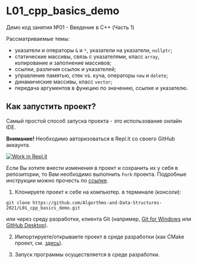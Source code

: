 # L01_cpp_basics_demo
Демо код занятия №01 - Введение в C++ (Часть 1)

Рассматриваемые темы:
- указатели и операторы `&` и `*`, указатели на указатели, `nullptr`;
- статические массивы, связь с указателями, класс `array`, копирование и заполнение массивов;
- ссылки, различия ссылок и указателей;
- управление памятью, стек vs. куча, операторы `new` и `delete`;
- динамические массивы, класс `vector`;
- передача аргументов в функцию по значению, ссылке и указателю.

## Как запустить проект?

Самый простой способ запуска проекта - это использование онлайн IDE.

**Внимание!** Необходимо авторизоваться в Repl.it со своего GitHub аккаунта. 

[![Work in Repl.it](https://classroom.github.com/assets/work-in-replit-14baed9a392b3a25080506f3b7b6d57f295ec2978f6f33ec97e36a161684cbe9.svg)](https://repl.it/github/Algorithms-and-Data-Structures-2021/L01_cpp_basics_demo)


Если Вы хотите внести изменения в проект и сохранить их у себя в репозитории, то Вам необходимо выполнить `Fork` проекта.
Подробные инструкции можно прочесть по [ссылке](https://docs.github.com/en/github/getting-started-with-github/fork-a-repo).

1. Клонируете проект к себе на компьютер.
в терминале (консоли):
```shell
git clone https://github.com/Algorthms-and-Data-Structures-2021/L01_cpp_basics_demo.git
```
или через среду разработки, клиента Git (например, [Git for Windows](https://git-scm.com/download/win) или [GitHub Desktop](https://desktop.github.com/)).

2. Импортируете/открываете проект в среде разработки (как CMake проект, см. [здесь](https://www.jetbrains.com/help/clion/quick-cmake-tutorial.html)).

3. Запуск программы осуществляется в среде разработки.


